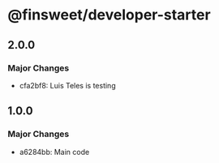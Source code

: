 # @finsweet/developer-starter

## 2.0.0

### Major Changes

- cfa2bf8: Luis Teles is testing

## 1.0.0

### Major Changes

- a6284bb: Main code
